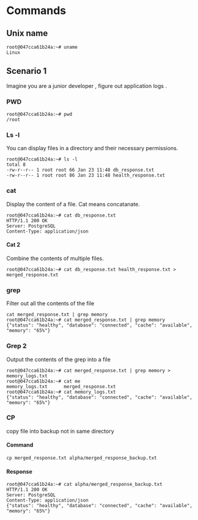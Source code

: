 # Commands

## Unix name 

```
root@047cca61b24a:~# uname
Linux
```
## Scenario 1
Imagine you are a junior developer , figure out application logs . 
### PWD
```
root@047cca61b24a:~# pwd
/root
```
### Ls -l 
You can display files in a directory and their necessary permissions. 
```
root@047cca61b24a:~# ls -l 
total 8
-rw-r--r-- 1 root root 66 Jan 23 11:48 db_response.txt
-rw-r--r-- 1 root root 86 Jan 23 11:48 health_response.txt
```
### cat 
Display the content of a file. Cat means concatanate. 
```
root@047cca61b24a:~# cat db_response.txt 
HTTP/1.1 200 OK
Server: PostgreSQL
Content-Type: application/json
```
#### Cat 2 
Combine the contents of multiple files. 
```
root@047cca61b24a:~# cat db_response.txt health_response.txt > merged_response.txt
```
### grep 
Filter out all the contents of the file
```
cat merged_response.txt | grep memory
root@047cca61b24a:~# cat merged_response.txt | grep memory
{"status": "healthy", "database": "connected", "cache": "available", "memory": "65%"}
```
### Grep 2
Output the contents of the grep into a file
```
root@047cca61b24a:~# cat merged_response.txt | grep memory > memory_logs.txt
root@047cca61b24a:~# cat me
memory_logs.txt      merged_response.txt  
root@047cca61b24a:~# cat memory_logs.txt 
{"status": "healthy", "database": "connected", "cache": "available", "memory": "65%"}
```

### CP
copy file into backup not in same directory
#### Command
```
cp merged_response.txt alpha/merged_response_backup.txt
```
#### Response
```
root@047cca61b24a:~# cat alpha/merged_response_backup.txt 
HTTP/1.1 200 OK
Server: PostgreSQL
Content-Type: application/json
{"status": "healthy", "database": "connected", "cache": "available", "memory": "65%"}
```
